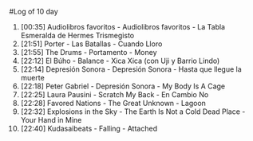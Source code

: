 #Log of 10 day

1. [00:35] Audiolibros favoritos - Audiolibros favoritos - La Tabla Esmeralda de Hermes Trismegisto
1. [21:51] Porter - Las Batallas - Cuando Lloro
1. [21:55] The Drums - Portamento - Money
1. [22:12] El Búho - Balance - Xica Xica (con Uji y Barrio Lindo)
1. [22:14] Depresión Sonora - Depresión Sonora - Hasta que llegue la muerte
1. [22:18] Peter Gabriel - Depresión Sonora - My Body Is A Cage
1. [22:25] Laura Pausini - Scratch My Back - En Cambio No
1. [22:28] Favored Nations - The Great Unknown - Lagoon
1. [22:32] Explosions in the Sky - The Earth Is Not a Cold Dead Place - Your Hand in Mine
1. [22:40] Kudasaibeats - Falling - Attached
